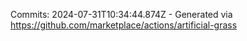 Commits: 2024-07-31T10:34:44.874Z - Generated via https://github.com/marketplace/actions/artificial-grass
<br>
